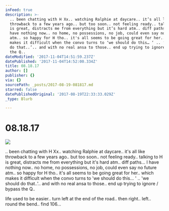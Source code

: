 ```yaml
---
inFeed: true
description: >-
  .. been chatting with H Xx.. watching Ralphie at daycare.. it’s all like
  throwback to a few years ago.. but too soon.. not feeling ready.. talking to H
  is great, distracts me from everything but it’s hard atm.. diff paths... I
  have nothing now.. no home, no possessions, no job, could even say no future
  atm.. so happy for H tho.. it's all seems to be going great for her.. which
  makes it difficult when the convo turns to ‘we should do this… ‘ .. ‘we should
  do that..’.. and with no real ansa to those.. end up trying to ignore / bypass
  the Q.. 
dateModified: '2017-11-04T14:51:59.237Z'
datePublished: '2017-11-04T14:52:00.334Z'
title: 08.18.17
author: []
publisher: {}
via: {}
sourcePath: _posts/2017-08-19-081817.md
starred: false
datePublishedOriginal: '2017-08-19T22:33:33.029Z'
_type: Blurb

---
```

# 08.18.17
![](https://the-grid-user-content.s3-us-west-2.amazonaws.com/a4a101cb-9582-40c2-9fa0-3662288d7137.png)

.. been chatting with H Xx.. watching Ralphie at daycare.. it's all like throwback to a few years ago.. but too soon.. not feeling ready.. talking to H is great, distracts me from everything but it's hard atm.. diff paths... I have nothing now.. no home, no possessions, no job, could even say no future atm.. so happy for H tho.. it's all seems to be going great for her.. which makes it difficult when the convo turns to 'we should do this... ' .. 'we should do that..'.. and with no real ansa to those.. end up trying to ignore / bypass the Q.. 

life used to be easier.. turn left at the end of the road.. then right.. left.. round the bend.. find 106...